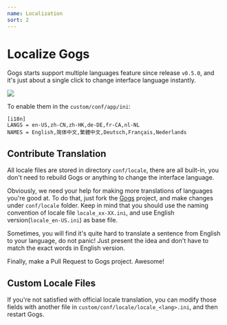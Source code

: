 ```yaml
---
name: Localization
sort: 2
---
```


# Localize Gogs

Gogs starts support multiple languages feature since release `v0.5.0`, and it's just about a single click to change interface language instantly.

![](/docs/images/lang_opt.png)

To enable them in the `custom/conf/app/ini`:

```
[i18n]
LANGS = en-US,zh-CN,zh-HK,de-DE,fr-CA,nl-NL
NAMES = English,简体中文,繁體中文,Deutsch,Français,Nederlands
```

## Contribute Translation

All locale files are stored in directory `conf/locale`, there are all built-in, you don't need to rebuild Gogs or anything to change the interface language. 

Obviously, we need your help for making more translations of languages you're good at. To do that, just fork the [Gogs](https://github.com/gogits/gogs) project, and make changes under `conf/locale` folder. Keep in mind that you should use the naming convention of locale file `locale_xx-XX.ini`, and use English version(`locale_en-US.ini`) as base file.

Sometimes, you will find it's quite hard to translate a sentence from English to your language, do not panic! Just present the idea and don't have to match the exact words in English version.

Finally, make a Pull Request to Gogs project. Awesome!

## Custom Locale Files

If you're not satisfied with official locale translation, you can modify those fields with another file in `custom/conf/locale/locale_<lang>.ini`, and then restart Gogs.